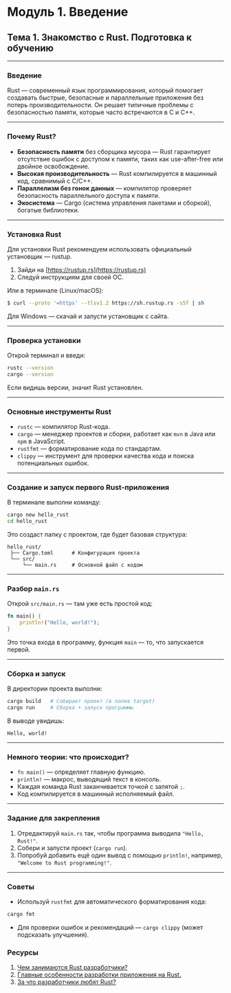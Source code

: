 # Модуль 1. Введение

## Тема 1. Знакомство с Rust. Подготовка к обучению

---

### Введение

Rust — современный язык программирования, который помогает создавать быстрые, безопасные и параллельные приложения без потерь производительности. Он решает типичные проблемы с безопасностью памяти, которые часто встречаются в C и C++.

---

### Почему Rust?

* **Безопасность памяти** без сборщика мусора — Rust гарантирует отсутствие ошибок с доступом к памяти, таких как use-after-free или двойное освобождение.
* **Высокая производительность** — Rust компилируется в машинный код, сравнимый с C/C++.
* **Параллелизм без гонок данных** — компилятор проверяет безопасность параллельного доступа к памяти.
* **Экосистема** — Cargo (система управления пакетами и сборкой), богатые библиотеки.

---

### Установка Rust

Для установки Rust рекомендуем использовать официальный установщик — rustup.

1. Зайди на [https://rustup.rs](https://rustup.rs)
2. Следуй инструкциям для своей ОС.

Или в терминале (Linux/macOS):

```bash
$ curl --proto '=https' --tlsv1.2 https://sh.rustup.rs -sSf | sh
```

Для Windows — скачай и запусти установщик с сайта.

---

### Проверка установки

Открой терминал и введи:

```bash
rustc --version
cargo --version
```

Если видишь версии, значит Rust установлен.

---

### Основные инструменты Rust

* `rustc` — компилятор Rust-кода.
* `cargo` — менеджер проектов и сборки, работает как `mvn` в Java или `npm` в JavaScript.
* `rustfmt` — форматирование кода по стандартам.
* `clippy` — инструмент для проверки качества кода и поиска потенциальных ошибок.

---

### Создание и запуск первого Rust-приложения

В терминале выполни команду:

```bash
cargo new hello_rust
cd hello_rust
```

Это создаст папку с проектом, где будет базовая структура:

```
hello_rust/
 ├── Cargo.toml      # Конфигурация проекта
 └── src/
     └── main.rs     # Основной файл с кодом
```

---

### Разбор `main.rs`

Открой `src/main.rs` — там уже есть простой код:

```rust
fn main() {
    println!("Hello, world!");
}
```

Это точка входа в программу, функция `main` — то, что запускается первой.

---

### Сборка и запуск

В директории проекта выполни:

```bash
cargo build   # Собирает проект (в папке target)
cargo run     # Сборка + запуск программы
```

В выводе увидишь:

```
Hello, world!
```

---

### Немного теории: что происходит?

* `fn main()` — определяет главную функцию.
* `println!` — макрос, выводящий текст в консоль.
* Каждая команда Rust заканчивается точкой с запятой `;`.
* Код компилируется в машинный исполняемый файл.

---

### Задание для закрепления

1. Отредактируй `main.rs` так, чтобы программа выводила `"Hello, Rust!"`.
2. Собери и запусти проект (`cargo run`).
3. Попробуй добавить ещё один вывод с помощью `println!`, например, `"Welcome to Rust programming!"`.

---

### Советы

* Используй `rustfmt` для автоматического форматирования кода:

```bash
cargo fmt
```

* Для проверки ошибок и рекомендаций — `cargo clippy` (может подсказать улучшения).

### Ресурсы 

1) [Чем занимаются Rust разработчики?](https://www.youtube.com/live/hJjpLGX_CqI)
2) [Главные особенности разработки приложения на Rust.](https://www.youtube.com/watch?v=acwlws7nRsc&list=PLfnFOImnyWRVKA2fvCxl7lg2XMedm2gAh&index=6)
3) [За что разработчики любят Rust?](https://www.youtube.com/watch?v=5PCB0b6B1s0&list=PLfnFOImnyWRVKA2fvCxl7lg2XMedm2gAh&index=8)
